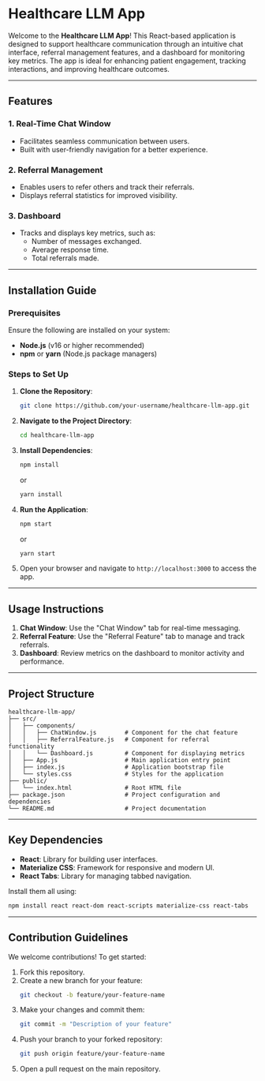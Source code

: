 # Healthcare LLM App

Welcome to the **Healthcare LLM App**! This React-based application is designed to support healthcare communication through an intuitive chat interface, referral management features, and a dashboard for monitoring key metrics. The app is ideal for enhancing patient engagement, tracking interactions, and improving healthcare outcomes.

---

## Features

### 1. **Real-Time Chat Window**
- Facilitates seamless communication between users.
- Built with user-friendly navigation for a better experience.

### 2. **Referral Management**
- Enables users to refer others and track their referrals.
- Displays referral statistics for improved visibility.

### 3. **Dashboard**
- Tracks and displays key metrics, such as:
  - Number of messages exchanged.
  - Average response time.
  - Total referrals made.

---

## Installation Guide

### Prerequisites
Ensure the following are installed on your system:
- **Node.js** (v16 or higher recommended)
- **npm** or **yarn** (Node.js package managers)

### Steps to Set Up
1. **Clone the Repository**:
   ```bash
   git clone https://github.com/your-username/healthcare-llm-app.git
   ```
2. **Navigate to the Project Directory**:
   ```bash
   cd healthcare-llm-app
   ```
3. **Install Dependencies**:
   ```bash
   npm install
   ```
   or
   ```bash
   yarn install
   ```
4. **Run the Application**:
   ```bash
   npm start
   ```
   or
   ```bash
   yarn start
   ```
5. Open your browser and navigate to `http://localhost:3000` to access the app.

---

## Usage Instructions

1. **Chat Window**: Use the "Chat Window" tab for real-time messaging.
2. **Referral Feature**: Use the "Referral Feature" tab to manage and track referrals.
3. **Dashboard**: Review metrics on the dashboard to monitor activity and performance.

---

## Project Structure

```
healthcare-llm-app/
├── src/
│   ├── components/
│   │   ├── ChatWindow.js        # Component for the chat feature
│   │   ├── ReferralFeature.js   # Component for referral functionality
│   │   └── Dashboard.js         # Component for displaying metrics
│   ├── App.js                   # Main application entry point
│   ├── index.js                 # Application bootstrap file
│   └── styles.css               # Styles for the application
├── public/
│   └── index.html               # Root HTML file
├── package.json                 # Project configuration and dependencies
└── README.md                    # Project documentation
```

---

## Key Dependencies

- **React**: Library for building user interfaces.
- **Materialize CSS**: Framework for responsive and modern UI.
- **React Tabs**: Library for managing tabbed navigation.

Install them all using:
```bash
npm install react react-dom react-scripts materialize-css react-tabs
```

---

## Contribution Guidelines

We welcome contributions! To get started:
1. Fork this repository.
2. Create a new branch for your feature:
   ```bash
   git checkout -b feature/your-feature-name
   ```
3. Make your changes and commit them:
   ```bash
   git commit -m "Description of your feature"
   ```
4. Push your branch to your forked repository:
   ```bash
   git push origin feature/your-feature-name
   ```
5. Open a pull request on the main repository.

